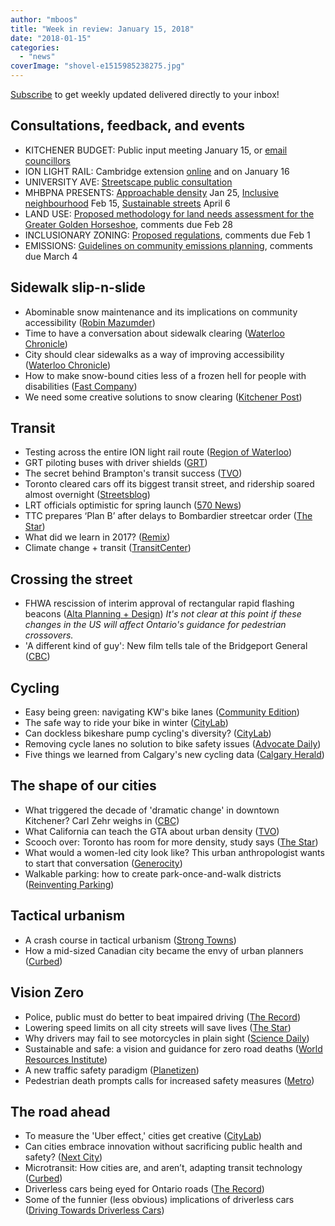 ```yaml
---
author: "mboos"
title: "Week in review: January 15, 2018"
date: "2018-01-15"
categories: 
  - "news"
coverImage: "shovel-e1515985238275.jpg"
---
```


[Subscribe](https://eepurl.com/4Mtkf) to get weekly updated delivered directly to your inbox!

## Consultations, feedback, and events

- KITCHENER BUDGET: Public input meeting January 15, or [email councillors](https://contact.tritag.ca/kitbudget/)
- ION LIGHT RAIL: Cambridge extension [online](https://www.peakdemocracy.com/portals/274/Issue_5649) and on January 16
- UNIVERSITY AVE: [Streetscape public consultation](https://www.universityavegateway.com/)
- MHBPNA PRESENTS: [Approachable density](https://www.mhbpna.org/publicforum/#AD) Jan 25, [Inclusive neighbourhood](https://www.mhbpna.org/publicforum/#SS) Feb 15, [Sustainable streets](https://www.mhbpna.org/publicforum/#SS) April 6
- LAND USE: [Proposed methodology for land needs assessment for the Greater Golden Horseshoe](https://www.ebr.gov.on.ca/ERS-WEB-External/displaynoticecontent.do?noticeId=MTM0MTM0&statusId=MjA0MDcx&language=en), comments due Feb 28
- INCLUSIONARY ZONING: [Proposed regulations](https://www.ebr.gov.on.ca/ERS-WEB-External/displaynoticecontent.do?noticeId=MTM0MDk1&statusId=MjAzOTg2&language=en), comments due Feb 1
- EMISSIONS: [Guidelines on community emissions planning](https://www.ebr.gov.on.ca/ERS-WEB-External/displaynoticecontent.do?noticeId=MTM0MjUy&statusId=MjA0MjMy&language=en), comments due March 4

<!--more-->

## Sidewalk slip-n-slide

- Abominable snow maintenance and its implications on community accessibility ([Robin Mazumder](https://robinmazumder.com/2018/01/09/abominable-snow-maintenance-and-its-implications-on-community-accessibility/))
- Time to have a conversation about sidewalk clearing ([Waterloo Chronicle](https://www.waterloochronicle.ca/opinion-story/8042614-time-to-have-a-conversation-about-sidewalk-cleaning/))
- City should clear sidewalks as a way of improving accessibility ([Waterloo Chronicle](https://www.waterloochronicle.ca/opinion-story/8048029-city-should-clear-sidewalks-as-a-way-of-improving-accessibility/))
- How to make snow-bound cities less of a frozen hell for people with disabilities ([Fast Company](https://www.fastcompany.com/40515235/how-to-make-snow-bound-cities-less-of-a-frozen-hell-for-people-with-disabilities))
- We need some creative solutions to snow clearing ([Kitchener Post](https://www.kitchenerpost.ca/opinion-story/8042633-we-need-some-creative-solutions-to-snow-clearing/))

## Transit

- Testing across the entire ION light rail route ([Region of Waterloo](https://www.regionofwaterloo.ca/en/newslist/index.aspx?corpId=58cynQlfgqiAYQyTLmpurQeQuAleQuAl&newsId=R5GxRF5lA5HYNI9uZtCljbi4KAeQuAleQuAl))
- GRT piloting buses with driver shields ([GRT](https://www.grt.ca/Modules/News/index.aspx?newsId=15a54d16-8a0d-44f1-824e-ada99a9f603d&feedId=bbee2b8e-91b6-4696-8c3d-481dbf28de8e,24b9d7cd-762a-4496-ad74-4e816cb9adc8,d23e5a74-6488-4978-9740-594267f59ea8,38cb3425-641c-49a2-a83b-f03081ea8431,31820c97-a4b0-4))
- The secret behind Brampton's transit success ([TVO](https://tvo.org/article/current-affairs/the-next-ontario/the-secret-behind-bramptons-transit-success))
- Toronto cleared cars off its biggest transit street, and ridership soared almost overnight ([Streetsblog](https://usa.streetsblog.org/2018/01/12/toronto-cleared-cars-off-its-biggest-transit-street-and-ridership-soared-almost-overnight/))
- LRT officials optimistic for spring launch ([570 News](https://www.570news.com/2018/01/10/lrt-officials-optimistic-spring-launch/))
- TTC prepares ‘Plan B’ after delays to Bombardier streetcar order ([The Star](https://www.thestar.com/news/gta/transportation/2018/01/04/ttc-prepares-plan-b-after-delays-to-streetcar-order.html))
- What did we learn in 2017? ([Remix](https://blog.remix.com/public-transit-what-did-we-learn-in-2017-b65178439ad8))
- Climate change + transit ([TransitCenter](https://transitcenter.org/wp-content/uploads/2018/01/ClimateChange-3.pdf))

## Crossing the street

- FHWA rescission of interim approval of rectangular rapid flashing beacons ([Alta Planning + Design](https://altaplanning.com/news/fhwa-rescission-interim-approval-rectangular-rapid-flashing-beacons/)) _It's not clear at this point if these changes in the US will affect Ontario's guidance for pedestrian crossovers._
- 'A different kind of guy': New film tells tale of the Bridgeport General ([CBC](https://www.cbc.ca/news/canada/kitchener-waterloo/bridgeport-general-frank-groff-film-crossing-guard-1.4482825?cmp=rss))

## Cycling

- Easy being green: navigating KW's bike lanes ([Community Edition](https://communityedition.ca/easy-being-green-navigating-kws-bike-lanes/))
- The safe way to ride your bike in winter ([CityLab](https://www.citylab.com/life/2018/01/how-to-cycle-in-winter/549797/))
- Can dockless bikeshare pump cycling's diversity? ([CityLab](https://www.citylab.com/transportation/2018/01/can-dockless-bikeshare-pump-up-cyclings-diversity/549629/))
- Removing cycle lanes no solution to bike safety issues ([Advocate Daily](https://www.advocatedaily.com/patrick-brown-removing-cycle-lanes-no-solution-to-bike-safety-issues-brown.html))
- Five things we learned from Calgary's new cycling data ([Calgary Herald](https://calgaryherald.com/news/local-news/five-findings-from-city-halls-latest-snapshot-on-biking-in-calgary/amp?__twitter_impression=true))

## The shape of our cities

- What triggered the decade of 'dramatic change' in downtown Kitchener? Carl Zehr weighs in ([CBC](https://www.cbc.ca/news/canada/kitchener-waterloo/downtown-kitchener-10-years-of-change-carl-zehr-1.4480948?cmp=rss))
- What California can teach the GTA about urban density ([TVO](https://tvo.org/article/current-affairs/the-next-ontario/what-california-can-teach-the-gta-about-urban-density))
- Scooch over: Toronto has room for more density, study says ([The Star](https://www.thestar.com/business/2018/01/09/scooch-over-toronto-has-room-for-more-density-study-says.html))
- What would a women-led city look like? This urban anthropologist wants to start that conversation ([Generocity](https://generocity.org/philly/2018/01/05/women-led-cities-katrina-johnston-zimmerman/))
- Walkable parking: how to create park-once-and-walk districts ([Reinventing Parking](https://www.reinventingparking.org/2018/01/walkable-parking-how-to-create-park.html))

## Tactical urbanism

- A crash course in tactical urbanism ([Strong Towns](https://www.strongtowns.org/journal/2018/1/10/a-crash-course-in-tactical-urbanism))
- How a mid-sized Canadian city became the envy of urban planners ([Curbed](https://www.curbed.com/2018/1/12/16884628/urban-planning-hamilton-ontario-canada))

## Vision Zero

- Police, public must do better to beat impaired driving ([The Record](https://www.therecord.com/opinion-story/8040376-police-public-must-do-better-to-beat-impaired-driving/))
- Lowering speed limits on all city streets will save lives ([The Star](https://www.thestar.com/amp/opinion/contributors/2018/01/12/lowering-speed-limits-on-all-city-streets-will-save-lives.html?__twitter_impression=true))
- Why drivers may fail to see motorcycles in plain sight ([Science Daily](https://www.sciencedaily.com/releases/2018/01/180105082243.htm))
- Sustainable and safe: a vision and guidance for zero road deaths ([World Resources Institute](https://www.wri.org/publication/sustainable-and-safe-vision-and-guidance-zero-road-deaths))
- A new traffic safety paradigm ([Planetizen](https://www.planetizen.com/blogs/96324-new-traffic-safety-paradigm))
- Pedestrian death prompts calls for increased safety measures ([Metro](https://www.metronews.ca/news/toronto/2018/01/11/pedestrian-death-prompts-calls-for-increased-safety-measures.html))

## The road ahead

- To measure the 'Uber effect,' cities get creative ([CityLab](https://www.citylab.com/transportation/2018/01/to-measure-the-uber-effect-cities-get-creative/550295/?utm_source=nl__link3_011218&silverid=MzU1OTAzOTI2NzM3S0))
- Can cities embrace innovation without sacrificing public health and safety? ([Next City](https://nextcity.org/daily/entry/how-cities-can-embrace-innovation-without-sacrificing-public-health-and-saf?utm_source=Next+City+Newsletter&utm_campaign=4b263ad0cd-Issue_286&utm_medium=email&utm_term=0_fcee5bf7a0-4b263ad0cd-44050705))
- Microtransit: How cities are, and aren’t, adapting transit technology ([Curbed](https://www.curbed.com/2018/1/9/16871474/microtransit-mass-transit-uber-lyft))
- Driverless cars being eyed for Ontario roads ([The Record](https://www.therecord.com/news-story/8045263-driverless-cars-being-eyed-for-ontario-roads/))
- Some of the funnier (less obvious) implications of driverless cars ([Driving Towards Driverless Cars](https://drivingtowardsdriverless.com/2018/01/09/some-of-the-funnier-less-obvious-implications-of-driverless-vehicles/amp/?__twitter_impression=true))
